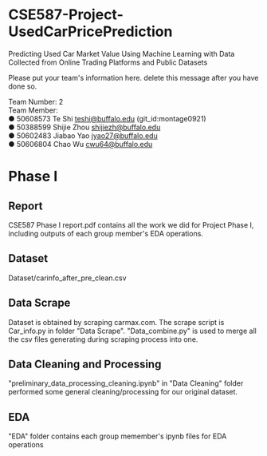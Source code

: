 # CSE587-Project-UsedCarPricePrediction

Predicting Used Car Market Value Using Machine Learning with Data Collected from Online Trading Platforms and Public Datasets

Please put your team's information here. delete this message after you have done so.

Team Number: 2  
Team Member:  
● 50608573 Te Shi teshi@buffalo.edu (git_id:montage0921)  
● 50388599 Shijie Zhou shijiezh@buffalo.edu  
● 50602483 Jiabao Yao jyao27@buffalo.edu  
● 50606804 Chao Wu cwu64@buffalo.edu

# Phase I

## Report

CSE587 Phase I report.pdf contains all the work we did for Project Phase I, including outputs of each group member's EDA operations.

## Dataset

Dataset/carinfo_after_pre_clean.csv

## Data Scrape

Dataset is obtained by scraping carmax.com. The scrape script is Car_info.py in folder "Data Scrape". "Data_combine.py" is used to merge all the csv files generating during scraping process into one.

## Data Cleaning and Processing

"preliminary_data_processing_cleaning.ipynb" in "Data Cleaning" folder performed some general cleaning/processing for our original dataset.

## EDA

"EDA" folder contains each group memember's ipynb files for EDA operations
